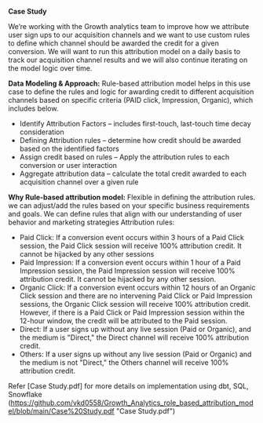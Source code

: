 **Case Study**

We’re working with the Growth analytics team to improve how we attribute user sign ups to our acquisition channels and we want to use custom rules to define which channel should be awarded the credit for a given conversion. We will want to run this attribution model on a daily basis to track our acquisition channel results and we will also continue iterating on the model logic over time. 

**Data Modeling & Approach:** Rule-based attribution model helps in this use case to define the rules and logic for awarding credit to different acquisition channels based on specific criteria (PAID click, Impression, Organic), which includes below. 
 - Identify Attribution Factors – includes first-touch, last-touch time decay consideration
 - Defining Attribution rules – determine how credit should be awarded based on the identified factors
 - Assign credit based on rules – Apply the attribution rules to each conversion or user interaction
 - Aggregate attribution data – calculate the total credit awarded to each acquisition channel over a given rule

**Why Rule-based attribution model:** 
Flexible in defining the attribution rules. we can adjust/add the rules based on your specific business requirements and goals. We can define rules that align with our understanding of user behavior and marketing strategies
Attribution rules: 

 - Paid Click: If a conversion event occurs within 3 hours of a Paid Click session, the Paid Click session will receive 100% attribution credit. It cannot be hijacked by any other sessions
 - Paid Impression: If a conversion event occurs within 1 hour of a Paid Impression session, the Paid Impression session will receive 100% attribution credit. It cannot be hijacked by any other session.
 - Organic Click: If a conversion event occurs within 12 hours of an Organic Click session and there are no intervening Paid Click or Paid Impression sessions, the Organic Click session will receive 100% attribution credit. However, if there is a Paid Click or Paid Impression session within the 12-hour window, the credit will be attributed to the Paid session.
 - Direct: If a user signs up without any live session (Paid or Organic), and the medium is "Direct," the Direct channel will receive 100% attribution credit.
 - Others: If a user signs up without any live session (Paid or Organic) and the medium is not "Direct," the Others channel will receive 100% attribution credit.
 
Refer [Case Study.pdf] for more details on implementation using dbt, SQL, Snowflake (https://github.com/vkd0558/Growth_Analytics_role_based_attribution_model/blob/main/Case%20Study.pdf "Case Study.pdf")


